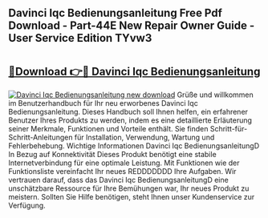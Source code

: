 ## Davinci Iqc Bedienungsanleitung Free Pdf Download - Part-44E New Repair Owner Guide - User Service Edition TYvw3

# <h2><a href="http://df4b358.blite.top/?on=Davinci+Iqc+Bedienungsanleitung">🔗Download 👉🔴 Davinci Iqc Bedienungsanleitung</a></h2>

[![Davinci Iqc Bedienungsanleitung new download](https://i.imgur.com/lujVjoI.png)](http://df4b358.blite.top/?on=Davinci+Iqc+Bedienungsanleitung)
Grüße und willkommen im Benutzerhandbuch für Ihr neu erworbenes Davinci Iqc Bedienungsanleitung. Dieses Handbuch soll Ihnen helfen, ein erfahrener Benutzer Ihres Produkts zu werden, indem es eine detaillierte Erläuterung seiner Merkmale, Funktionen und Vorteile enthält. Sie finden Schritt-für-Schritt-Anleitungen für Installation, Verwendung, Wartung und Fehlerbehebung. Wichtige Informationen Davinci Iqc BedienungsanleitungD In Bezug auf Konnektivität Dieses Produkt benötigt eine stabile Internetverbindung für eine optimale Leistung. Mit Funktionen wie der Funktionsliste vereinfacht Ihr neues REDDDDDDD Ihre Aufgaben. Wir vertrauen darauf, dass das Davinci Iqc BedienungsanleitungD eine unschätzbare Ressource für Ihre Bemühungen war, Ihr neues Produkt zu meistern. Sollten Sie Hilfe benötigen, steht Ihnen unser Kundenservice zur Verfügung.
